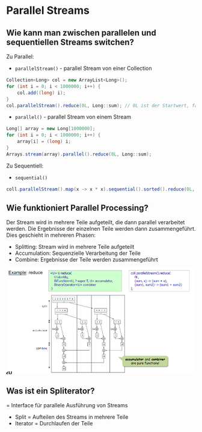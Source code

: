 # Parallel Streams

## Wie kann man zwischen parallelen und sequentiellen Streams switchen?
Zu Parallel:
- `parallelStream()` - parallel Stream von einer Collection
```scala
Collection<Long> col = new ArrayList<Long>();
for (int i = 0; i < 1000000; i++) {
    col.add((long) i);
}
col.parallelStream().reduce(0L, Long::sum); // 0L ist der Startwert, falls der Stream leer ist wird 0L zurückgegeben
```
- `parallel()` - parallel Stream von einem Stream
```scala
Long[] array = new Long[1000000];
for (int i = 0; i < 1000000; i++) {
    array[i] = (long) i;
}
Arrays.stream(array).parallel().reduce(0L, Long::sum); 
```

Zu Sequentiell:
- `sequential()` 
```scala
coll.parallelStream().map(x -> x * x).sequential().sorted().reduce(0L, Long::sum);
```

## Wie funktioniert Parallel Processing?
Der Stream wird in mehrere Teile aufgeteilt, die dann parallel verarbeitet werden.
Die Ergebnisse der einzelnen Teile werden dann zusammengeführt. Dies geschieht in mehreren Phasen:
- Splitting: Stream wird in mehrere Teile aufgeteilt
- Accumulation: Sequenzielle Verarbeitung der Teile
- Combine: Ergebnisse der Teile werden zusammengeführt

![alt text](img/image3.png)

## Was ist ein Spliterator?
= Interface für parallele Ausführung von Streams
- Split = Aufteilen des Streams in mehrere Teile
- Iterator = Durchlaufen der Teile